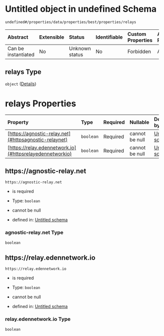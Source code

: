 # Untitled object in undefined Schema

```txt
undefined#/properties/data/properties/best/properties/relays
```



| Abstract            | Extensible | Status         | Identifiable | Custom Properties | Additional Properties | Access Restrictions | Defined In                                                                          |
| :------------------ | :--------- | :------------- | :----------- | :---------------- | :-------------------- | :------------------ | :---------------------------------------------------------------------------------- |
| Can be instantiated | No         | Unknown status | No           | Forbidden         | Allowed               | none                | [bid\_summary.schema.json\*](../out/bid_summary.schema.json "open original schema") |

## relays Type

`object` ([Details](bid_summary-properties-data-properties-best-properties-relays.md))

# relays Properties

| Property                                                 | Type      | Required | Nullable       | Defined by                                                                                                                                                                                                               |
| :------------------------------------------------------- | :-------- | :------- | :------------- | :----------------------------------------------------------------------------------------------------------------------------------------------------------------------------------------------------------------------- |
| [https://agnostic-relay.net](#httpsagnostic-relaynet)    | `boolean` | Required | cannot be null | [Untitled schema](bid_summary-properties-data-properties-best-properties-relays-properties-agnostic-relaynet.md "undefined#/properties/data/properties/best/properties/relays/properties/https://agnostic-relay.net")    |
| [https://relay.edennetwork.io](#httpsrelayedennetworkio) | `boolean` | Required | cannot be null | [Untitled schema](bid_summary-properties-data-properties-best-properties-relays-properties-relayedennetworkio.md "undefined#/properties/data/properties/best/properties/relays/properties/https://relay.edennetwork.io") |

## https\://agnostic-relay.net



`https://agnostic-relay.net`

* is required

* Type: `boolean`

* cannot be null

* defined in: [Untitled schema](bid_summary-properties-data-properties-best-properties-relays-properties-agnostic-relaynet.md "undefined#/properties/data/properties/best/properties/relays/properties/https://agnostic-relay.net")

### agnostic-relay.net Type

`boolean`

## https\://relay.edennetwork.io



`https://relay.edennetwork.io`

* is required

* Type: `boolean`

* cannot be null

* defined in: [Untitled schema](bid_summary-properties-data-properties-best-properties-relays-properties-relayedennetworkio.md "undefined#/properties/data/properties/best/properties/relays/properties/https://relay.edennetwork.io")

### relay.edennetwork.io Type

`boolean`
